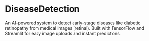# DiseaseDetection
An AI-powered system to detect early-stage diseases like diabetic retinopathy from medical images (retinal). Built with TensorFlow and Streamlit for easy image uploads and instant predictions
